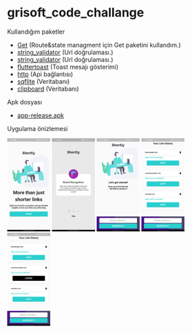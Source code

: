# grisoft_code_challange
 

Kullandığım paketler


* [Get](https://pub.dev/packages/get) (Route&state managment için Get paketini kullandım.)
* [string_validator](https://pub.dev/packages/get) (Url doğrulaması.)
* [string_validator](https://pub.dev/packages/string_validator) (Url doğrulaması.)
* [fluttertoast](https://pub.dev/packages/fluttertoast) (Toast mesajı gösterimi)
* [http](https://pub.dev/packages/http) (Api bağlantısı)
* [sqflite](https://pub.dev/packages/sqflite) (Veritabanı)
* [clipboard](https://pub.dev/packages/clipboard) (Veritabanı)


Apk dosyası
* [app-release.apk](https://github.com/fluttertests/grisoft_code_challange/blob/main/demo/app-release.apk) 

Uygulama önizlemesi
<p float="left">
  <img src="demo/1.png" width="100" />
  <img src="demo/2.png" width="100" />
  <img src="demo/3.png" width="100" />
  <img src="demo/4.png" width="100" />
  <img src="demo/5.png" width="100" />
</p>
